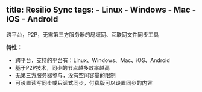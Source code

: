 title: Resilio Sync
tags:
    - Linux
    - Windows
    - Mac
    - iOS
    - Android
---

跨平台，P2P，无需第三方服务器的局域网、互联网文件同步工具

__特性：__

- 跨平台，支持的平台有：Linux、Windows、Mac、iOS、Android
- 基于P2P技术，同步的节点越多效率越高
- 无第三方服务器参与，没有空间容量的限制
- 可设置读写同步或只读式同步，付费版可以设置同步的内容
